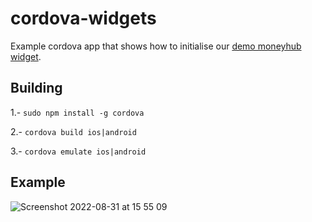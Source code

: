 # cordova-widgets

Example cordova app that shows how to initialise our [demo moneyhub widget](https://mh-widget-demo.herokuapp.com/accounts-and-assets.html).

## Building

1.- `sudo npm install -g cordova`

2.- `cordova build ios|android`

3.- `cordova emulate ios|android`

## Example

![Screenshot 2022-08-31 at 15 55 09](https://user-images.githubusercontent.com/5609987/187685443-b7baab4c-5d47-4281-85b8-65a9e3c709ce.png)

